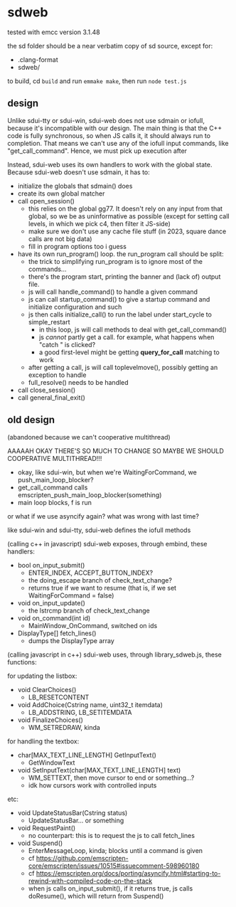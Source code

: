 # sdweb

tested with emcc version 3.1.48

the sd folder should be a near verbatim copy of sd source, except for:
- .clang-format
- sdweb/

to build, cd `build` and run `emmake make`, then run `node test.js`

## design

Unlike sdui-tty or sdui-win, sdui-web does not use sdmain or iofull, because
it's incompatible with our design. The main thing is that the C++ code is fully
synchronous, so when JS calls it, it should always run to completion. That means
we can't use any of the iofull input commands, like "get_call_command". Hence,
we must pick up execution after 

Instead, sdui-web uses its own handlers to work with the global state.
Because sdui-web doesn't use sdmain, it has to:

- initialize the globals that sdmain() does
- create its own global matcher
- call open_session()
    - this relies on the global gg77. It doesn't rely on any input from that
    global, so we be as uninformative as possible (except for setting call
    levels, in which we pick c4, then filter it JS-side)
    - make sure we don't use any cache file stuff (in 2023, square dance calls
    are not big data)
    - fill in program options too i guess
- have its own run_program() loop. the run_program call should be split:
    - the trick to simplifying run_program is to ignore most of the commands...
    - there's the program start, printing the banner and (lack of) output file.
    - js will call handle_command() to handle a given command
    - js can call startup_command() to give a startup command and initialize
      configuration and such
    - js then calls initialize_call() to run the label under start_cycle to simple_restart
        - in this loop, js will call methods to deal with get_call_command()
        - js *cannot* partly get a call. for example, what happens when
          "catch <ANYTHING> <N>" is clicked?
        - a good first-level might be getting **query_for_call** matching to work
    - after getting a call, js will call toplevelmove(), possibly getting an
      exception to handle
    - full_resolve() needs to be handled
- call close_session()
- call general_final_exit()

## old design

(abandoned because we can't cooperative multithread)

AAAAAH OKAY THERE'S SO MUCH TO CHANGE SO MAYBE WE SHOULD COOPERATIVE MULTITHREAD!!!
- okay, like sdui-win, but when we're WaitingForCommand, we push_main_loop_blocker?
- get_call_command calls emscripten_push_main_loop_blocker(something)
- main loop blocks, f is run

or what if we use asyncify again? what was wrong with last time?

like sdui-win and sdui-tty, sdui-web defines the iofull methods

(calling c++ in javascript)
sdui-web exposes, through embind, these handlers:

- bool on_input_submit()
    - ENTER_INDEX, ACCEPT_BUTTON_INDEX?
    - the doing_escape branch of check_text_change?
    - returns true if we want to resume (that is, if we set WaitingForCommand = false)
- void on_input_update()
    - the lstrcmp branch of check_text_change
- void on_command(int id)
    - MainWindow_OnCommand, switched on ids
- DisplayType[] fetch_lines()
    - dumps the DisplayType array

(calling javascript in c++)
sdui-web uses, through library_sdweb.js, these functions:

for updating the listbox:
- void ClearChoices()
    - LB_RESETCONTENT
- void AddChoice(Cstring name, uint32_t itemdata)
    - LB_ADDSTRING, LB_SETITEMDATA
- void FinalizeChoices()
    - WM_SETREDRAW, kinda

for handling the textbox:
- char[MAX_TEXT_LINE_LENGTH] GetInputText()
    - GetWindowText
- void SetInputText(char[MAX_TEXT_LINE_LENGTH] text)
    - WM_SETTEXT, then move cursor to end or something...?
    - idk how cursors work with controlled inputs

etc:
- void UpdateStatusBar(Cstring status)
    - UpdateStatusBar... or something
- void RequestPaint()
    - no counterpart: this is to request the js to call fetch_lines
- void Suspend()
    - EnterMessageLoop, kinda; blocks until a command is given
    - cf https://github.com/emscripten-core/emscripten/issues/10515#issuecomment-598960180
    - cf https://emscripten.org/docs/porting/asyncify.html#starting-to-rewind-with-compiled-code-on-the-stack
    - when js calls on_input_submit(), if it returns true, js calls doResume(), which will return from Suspend()
